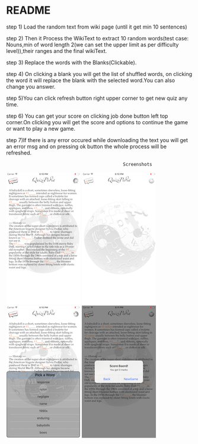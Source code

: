 # README #

step 1) Load the random text from wiki page (until it get min 10 sentences)

step 2) Then it Process the WikiText to extract 10 random words(test case: Nouns,min of word length 2(we can set the upper limit as per difficulty level)),their ranges and the final wikiText.

step 3) Replace the words with the Blanks(Clickable).

step 4)  On clicking a blank you will get the list of shuffled words, on clicking the word it will replace the blank with the selected word.You can also change you answer.

step 5)You can click refresh button right upper corner to get new quiz any time.

step 6) You can get your score on clicking job done button left top corner.On clicking you will get the score and options to continue the game or want to play a new game.

step 7)If there is any error occured while downloading the text you will get an error msg and on pressing ok button the whole process will be refreshed.


                                                Screenshots

![Alt text](/quizipediaScreenshot/MainScreen.png?raw=true  "MainScreen")    ![Alt text](/quizipediaScreenshot/loadingScreen.png?raw=true  "LoadingScreen")     ![Alt text](/quizipediaScreenshot/optionScreen.png?raw=true  "OptionScreen")     ![Alt text](/quizipediaScreenshot/scoreBoard.png?raw=true  "Scoreboard")   

